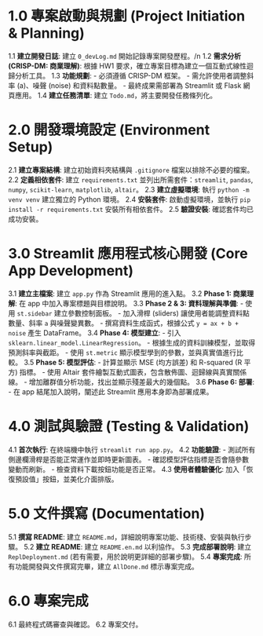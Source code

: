 # 1.0 專案啟動與規劃 (Project Initiation & Planning)

1.1 **建立開發日誌**: 建立 `0_devLog.md` 開始記錄專案開發歷程。/n
1.2 **需求分析 (CRISP-DM: 商業理解)**: 根據 HW1 要求，確立專案目標為建立一個互動式線性迴歸分析工具。
1.3 **功能規劃**: - 必須遵循 CRISP-DM 框架。 - 需允許使用者調整斜率 (a)、噪聲 (noise) 和資料點數量。 - 最終成果需部署為 Streamlit 或 Flask 網頁應用。
1.4 **建立任務清單**: 建立 `Todo.md`，將主要開發任務條列化。

# 2.0 開發環境設定 (Environment Setup)

2.1 **建立專案結構**: 建立初始資料夾結構與 `.gitignore` 檔案以排除不必要的檔案。
2.2 **定義相依套件**: 建立 `requirements.txt` 並列出所需套件：`streamlit`, `pandas`, `numpy`, `scikit-learn`, `matplotlib`, `altair`。
2.3 **建立虛擬環境**: 執行 `python -m venv venv` 建立獨立的 Python 環境。
2.4 **安裝套件**: 啟動虛擬環境，並執行 `pip install -r requirements.txt` 安裝所有相依套件。
2.5 **驗證安裝**: 確認套件均已成功安裝。

# 3.0 Streamlit 應用程式核心開發 (Core App Development)

3.1 **建立主檔案**: 建立 `app.py` 作為 Streamlit 應用的進入點。
3.2 **Phase 1: 商業理解**: 在 app 中加入專案標題與目標說明。
3.3 **Phase 2 & 3: 資料理解與準備**: - 使用 `st.sidebar` 建立參數控制面板。 - 加入滑桿 (sliders) 讓使用者能調整資料點數量、斜率 `a` 與噪聲變異數。 - 撰寫資料生成函式，根據公式 `y = ax + b + noise` 產生 DataFrame。
3.4 **Phase 4: 模型建立**: - 引入 `sklearn.linear_model.LinearRegression`。 - 根據生成的資料訓練模型，並取得預測斜率與截距。 - 使用 `st.metric` 顯示模型學到的參數，並與真實值進行比較。
3.5 **Phase 5: 模型評估**: - 計算並顯示 MSE (均方誤差) 和 R-squared (R 平方) 指標。 - 使用 Altair 套件繪製互動式圖表，包含散佈圖、迴歸線與真實關係線。 - 增加離群值分析功能，找出並顯示殘差最大的幾個點。
3.6 **Phase 6: 部署**: - 在 app 結尾加入說明，闡述此 Streamlit 應用本身即為部署成果。

# 4.0 測試與驗證 (Testing & Validation)

4.1 **首次執行**: 在終端機中執行 `streamlit run app.py`。
4.2 **功能驗證**: - 測試所有側邊欄滑桿是否能正常運作並即時更新圖表。 - 確認模型評估指標是否會隨參數變動而刷新。 - 檢查資料下載按鈕功能是否正常。
4.3 **使用者體驗優化**: 加入「恢復預設值」按鈕，並美化介面排版。

# 5.0 文件撰寫 (Documentation)

5.1 **撰寫 README**: 建立 `README.md`，詳細說明專案功能、技術棧、安裝與執行步驟。
5.2 **建立 README**: 建立 `README.en.md` 以利協作。
5.3 **完成部署說明**: 建立 `ReplDeployment.md` (若有需要，用於說明更詳細的部署步驟)。
5.4 **專案完成**: 所有功能開發與文件撰寫完畢，建立 `AllDone.md` 標示專案完成。

# 6.0 專案完成

6.1 最終程式碼審查與確認。
6.2 專案交付。
